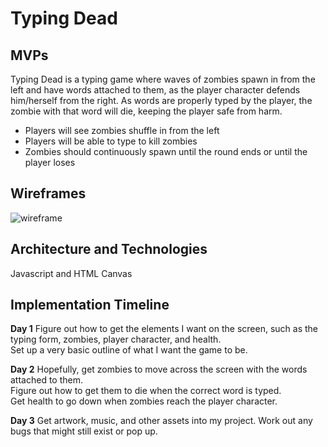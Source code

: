# Typing Dead

## MVPs

Typing Dead is a typing game where waves of zombies spawn in from the left and have words attached to them, as the player character defends him/herself from the right. As words are properly typed by the player, the zombie with that word will die, keeping the player safe from harm.

 - Players will see zombies shuffle in from the left
 - Players will be able to type to kill zombies
 - Zombies should continuously spawn until the round ends or until the player loses

 ## Wireframes

![wireframe](https://i.imgur.com/dTvwb07.png)

## Architecture and Technologies

Javascript and HTML Canvas

## Implementation Timeline

**Day 1**
  Figure out how to get the elements I want on the screen, such as the typing form, zombies, player character, and health.  
  Set up a very basic outline of what I want the game to be.

**Day 2**
  Hopefully, get zombies to move across the screen with the words attached to them.  
  Figure out how to get them to die when the correct word is typed.  
  Get health to go down when zombies reach the player character.

**Day 3**
  Get artwork, music, and other assets into my project. Work out any bugs that might still exist or pop up.
